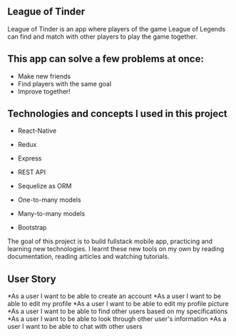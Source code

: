 ## League of Tinder

League of Tinder is an app where players of the game League of Legends can find and match with other players to play the game together. 

## This app can solve a few problems at once:

  * Make new friends
  * Find players with the same goal
  * Improve together!

## Technologies and concepts I used in this project

  *  React-Native
  *  Redux
  *  Express
  *  REST API
  *  Sequelize as ORM
  *  One-to-many models
  *  Many-to-many models 
  
  * Bootstrap 

The goal of this project is to build fullstack mobile app, practicing and learning new technologies. I learnt these new tools on my own by reading documentation, reading articles and watching tutorials.


## User Story

*As a user I want to be able to create an account
*As a user I want to be able to edit my profile
*As a user I want to be able to edit my profile picture
*As a user I want to be able to find other users based on my specifications
*As a user I want to be able to look through other user's information
*As a user I want to be able to chat with other users
